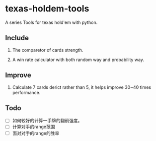 # texas-holdem-tools
A series Tools for texas hold'em with python. 

## Include

1. The comparetor of cards strength.

2. A win rate calculator with both random way and probability way.

## Improve

1. Calculate 7 cards derict rather than 5, it helps improve 30~40 times performance.

## Todo

- [ ] 如何较好的计算一手牌的翻前强度。
- [ ] 计算对手的range范围
- [ ] 面对对手的range的胜率